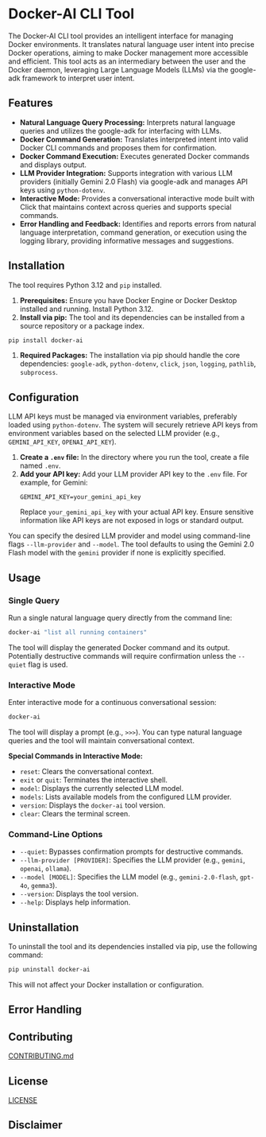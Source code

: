 # Docker-AI CLI Tool

The Docker-AI CLI tool provides an intelligent interface for managing Docker environments. It translates natural language user intent into precise Docker operations, aiming to make Docker management more accessible and efficient. This tool acts as an intermediary between the user and the Docker daemon, leveraging Large Language Models (LLMs) via the google-adk framework to interpret user intent.

## Features

  * **Natural Language Query Processing:** Interprets natural language queries and utilizes the google-adk for interfacing with LLMs.
  * **Docker Command Generation:** Translates interpreted intent into valid Docker CLI commands and proposes them for confirmation.
  * **Docker Command Execution:** Executes generated Docker commands and displays output.
  * **LLM Provider Integration:** Supports integration with various LLM providers (initially Gemini 2.0 Flash) via google-adk and manages API keys using `python-dotenv`.
  * **Interactive Mode:** Provides a conversational interactive mode built with Click that maintains context across queries and supports special commands.
  * **Error Handling and Feedback:** Identifies and reports errors from natural language interpretation, command generation, or execution using the logging library, providing informative messages and suggestions.

## Installation

The tool requires Python 3.12 and `pip` installed.

1.  **Prerequisites:** Ensure you have Docker Engine or Docker Desktop installed and running. Install Python 3.12.
2.  **Install via pip:** The tool and its dependencies can be installed from a source repository or a package index.
```bash
pip install docker-ai
```

1.  **Required Packages:** The installation via pip should handle the core dependencies: `google-adk`, `python-dotenv`, `click`, `json`, `logging`, `pathlib`, `subprocess`.

## Configuration

LLM API keys must be managed via environment variables, preferably loaded using `python-dotenv`. The system will securely retrieve API keys from environment variables based on the selected LLM provider (e.g., `GEMINI_API_KEY`, `OPENAI_API_KEY`).

1.  **Create a `.env` file:** In the directory where you run the tool, create a file named `.env`.
2.  **Add your API key:** Add your LLM provider API key to the `.env` file. For example, for Gemini:
    ```dotenv
    GEMINI_API_KEY=your_gemini_api_key
    ```
    Replace `your_gemini_api_key` with your actual API key. Ensure sensitive information like API keys are not exposed in logs or standard output.

You can specify the desired LLM provider and model using command-line flags `--llm-provider` and `--model`. The tool defaults to using the Gemini 2.0 Flash model with the `gemini` provider if none is explicitly specified.

## Usage

### Single Query

Run a single natural language query directly from the command line:

```bash
docker-ai "list all running containers"
```

The tool will display the generated Docker command and its output. Potentially destructive commands will require confirmation unless the `--quiet` flag is used.

### Interactive Mode

Enter interactive mode for a continuous conversational session:

```bash
docker-ai
```

The tool will display a prompt (e.g., `>>>`). You can type natural language queries and the tool will maintain conversational context.

**Special Commands in Interactive Mode:**

  * `reset`: Clears the conversational context.
  * `exit` or `quit`: Terminates the interactive shell.
  * `model`: Displays the currently selected LLM model.
  * `models`: Lists available models from the configured LLM provider.
  * `version`: Displays the `docker-ai` tool version.
  * `clear`: Clears the terminal screen.

### Command-Line Options

  * `--quiet`: Bypasses confirmation prompts for destructive commands.
  * `--llm-provider [PROVIDER]`: Specifies the LLM provider (e.g., `gemini`, `openai`, `ollama`).
  * `--model [MODEL]`: Specifies the LLM model (e.g., `gemini-2.0-flash`, `gpt-4o`, `gemma3`).
  * `--version`: Displays the tool version.
  * `--help`: Displays help information.

## Uninstallation

To uninstall the tool and its dependencies installed via pip, use the following command:

```bash
pip uninstall docker-ai
```

This will not affect your Docker installation or configuration.

## Error Handling



## Contributing

[CONTRIBUTING.md](CONTRIBUTING.md)

## License

[LICENSE](LICENSE)

## Disclaimer

